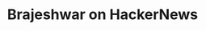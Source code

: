 ---
layout: redirect
sitemap: false
title: Brajeshwar on HackerNews
permalink: /hackernews
redirect_to: https://news.ycombinator.com/user?id=Brajeshwar
---